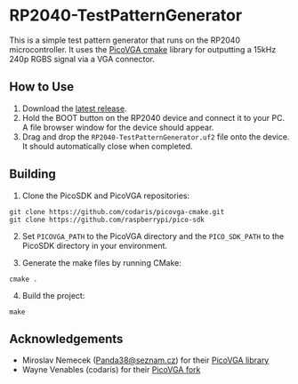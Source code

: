 # RP2040-TestPatternGenerator

This is a simple test pattern generator that runs on the RP2040 microcontroller. It uses the [PicoVGA cmake](https://github.com/codaris/picovga-cmake) library for outputting a 15kHz 240p RGBS signal via a VGA connector.

## How to Use

1. Download the [latest release](https://github.com/nmur/RP2040-TestPatternGenerator/releases).
2. Hold the BOOT button on the RP2040 device and connect it to your PC. A file browser window for the device should appear.
3. Drag and drop the `RP2040-TestPatternGenerator.uf2` file onto the device. It should automatically close when completed.

## Building

1. Clone the PicoSDK and PicoVGA repositories:
~~~
git clone https://github.com/codaris/picovga-cmake.git
git clone https://github.com/raspberrypi/pico-sdk
~~~

2. Set `PICOVGA_PATH` to the PicoVGA directory and the `PICO_SDK_PATH` to the PicoSDK directory in your environment.

3. Generate the make files by running CMake:
~~~
cmake .
~~~

4. Build the project:
~~~
make
~~~

## Acknowledgements

- Miroslav Nemecek (Panda38@seznam.cz) for their [PicoVGA library](https://github.com/Panda381/PicoVGA)
- Wayne Venables (codaris) for their [PicoVGA fork](https://github.com/codaris/picovga-cmake)